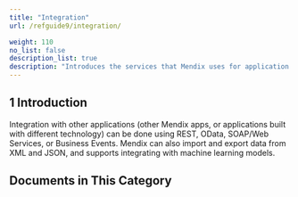 ```yaml
---
title: "Integration"
url: /refguide9/integration/

weight: 110
no_list: false
description_list: true
description: "Introduces the services that Mendix uses for application integration, for instance, OData, REST, and SOAP/Web Services. Mendix can also import and export data from XML and JSON."
---
```


## 1 Introduction

Integration with other applications (other Mendix apps, or applications built with different technology) can be done using REST, OData, SOAP/Web Services, or Business Events. Mendix can also import and export data from XML and JSON, and supports integrating with machine learning models.

## Documents in This Category
